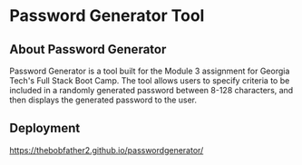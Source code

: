 # Password Generator Tool

## About Password Generator
Password Generator is a tool built for the Module 3 assignment for Georgia Tech's Full Stack Boot Camp. The tool allows users to specify criteria to be included in a randomly generated password between 8-128 characters, and then displays the generated password to the user.

## Deployment
https://thebobfather2.github.io/passwordgenerator/
